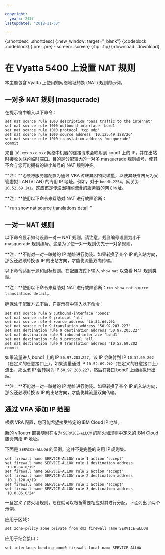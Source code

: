 ```yaml
---

copyright:
  years: 2017
lastupdated: "2018-11-10"

---
```


{:shortdesc: .shortdesc}
{:new_window: target="_blank"}
{:codeblock: .codeblock}
{:pre: .pre}
{:screen: .screen}
{:tip: .tip}
{:download: .download}

# 在 Vyatta 5400 上设置 NAT 规则
本主题包含 Vyatta 上使用的网络地址转换 (NAT) 规则的示例。

## 一对多 NAT 规则 (masquerade)

在提示符中输入以下命令：

~~~
set nat source rule 1000 description 'pass traffic to the internet'
set nat source rule 1000 outbound-interface 'bond1'
set nat source rule 1000 protocol 'tcp_udp'
set nat source rule 1000 source address '10.125.49.128/26'
set nat source rule 1000 translation address 'masquerade'
commit
~~~

来自 `10.xxx.xxx.xxx` 网络中机器的连接请求会映射到 bond1 上的 IP，并在出站时接收关联的临时端口。目的是分配较大的一对多 masquerade 规则编号，使其不会与您可能拥有的较小编号的 NAT 规则冲突。

**注：**必须将服务器配置为通过 VRA 传递其因特网流量，以使其缺省网关为受管虚拟 LAN (VLAN) 的专用 IP 地址。例如，对于 `bond0.2254`，网关为 `10.52.69.201`。这应该是传递因特网流量的服务器的网关地址。

**注：**使用以下命令来帮助对 NAT 进行故障诊断： 

'''
run show nat source translations detail 
'''

## 一对一 NAT 规则

以下命令显示如何设置一对一 NAT 规则。请注意，规则编号设置为小于 masquerade 规则编号。这是为了使一对一规则优先于一对多规则。

**注：**不能对一对一映射的 IP 地址进行伪装。如果转换了某个 IP 的入站方向，那么还必须转换该 IP 的出站方向，才能使流量双向传输。

以下命令适用于源和目标规则。在配置方式下输入 `show nat` 以查看 NAT 规则类型。

**注：**使用以下命令来帮助对 NAT 进行故障诊断：`run show nat source translations detail`。 

确保处于配置方式下后，在提示符中输入以下命令：

~~~
set nat source rule 9 outbound-interface 'bond1'
set nat source rule 9 protocol 'all'
set nat source rule 9 source address '10.52.69.202'
set nat source rule 9 translation address '50.97.203.227'
set nat destination rule 9 destination address '50.97.203.227'
set nat destination rule 9 inbound-interface 'bond1'
set nat destination rule 9 protocol 'all'
set nat destination rule 9 translation address '10.52.69.202'
commit
~~~

如果流量进入 bond1 上的 IP `50.97.203.227`，该 IP 会映射到 IP `10.52.69.202`（在定义的任意接口上）。如果流量通过 IP `10.52.69.202`（在定义的任意接口上）流出，那么该 IP 会转换为 IP `50.97.203.227`，然后在接口 bond1 上继续执行出站。

**注：**不能对一对一映射的 IP 地址进行伪装。如果转换了某个 IP 的入站方向，那么还必须转换该 IP 的出站方向，才能使其流量双向传输。


## 通过 VRA 添加 IP 范围

根据 VRA 配置，您可能希望接受特定的 IBM Cloud IP 地址。 

新的 vRouter 部署随附在名为 `SERVICE-ALLOW` 的防火墙规则中定义的 IBM Cloud 服务网络 IP 地址。

下面是 `SERVICE-ALLOW` 的示例。这并不是完整的专用 IP 规则集。

~~~
set firewall name SERVICE-ALLOW rule 1 action 'accept'
set firewall name SERVICE-ALLOW rule 1 destination address '10.0.64.0/19'
set firewall name SERVICE-ALLOW rule 2 action 'accept'
set firewall name SERVICE-ALLOW rule 2 destination address '10.1.128.0/19'
set firewall name SERVICE-ALLOW rule 3 action 'accept'
set firewall name SERVICE-ALLOW rule 3 destination address '10.0.86.0/24'
~~~

一旦定义了防火墙规则，现在就可以根据需要相应对其进行分配。下面列出了两个示例。 

应用于区域：

`set zone-policy zone private from dmz firewall name SERVICE-ALLOW`

应用于结合接口：

`set interfaces bonding bond0 firewall local name SERVICE-ALLOW`
